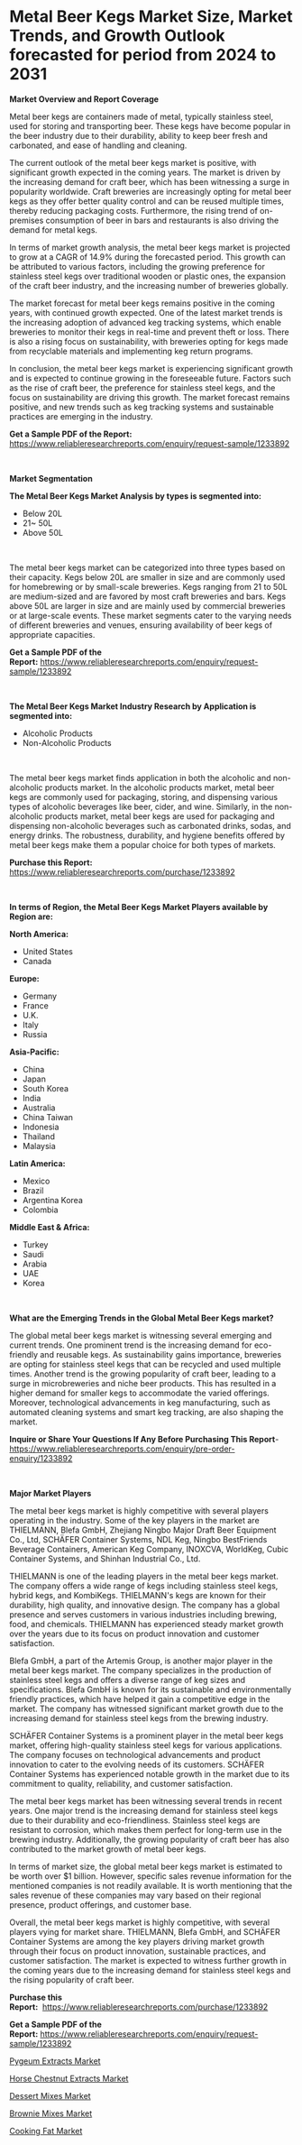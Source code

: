 <p><h1>Metal Beer Kegs Market Size, Market Trends, and Growth Outlook forecasted for period from 2024 to 2031</h1></p><p><strong>Market Overview and Report Coverage</strong></p>
<p><p>Metal beer kegs are containers made of metal, typically stainless steel, used for storing and transporting beer. These kegs have become popular in the beer industry due to their durability, ability to keep beer fresh and carbonated, and ease of handling and cleaning.</p><p>The current outlook of the metal beer kegs market is positive, with significant growth expected in the coming years. The market is driven by the increasing demand for craft beer, which has been witnessing a surge in popularity worldwide. Craft breweries are increasingly opting for metal beer kegs as they offer better quality control and can be reused multiple times, thereby reducing packaging costs. Furthermore, the rising trend of on-premises consumption of beer in bars and restaurants is also driving the demand for metal kegs.</p><p>In terms of market growth analysis, the metal beer kegs market is projected to grow at a CAGR of 14.9% during the forecasted period. This growth can be attributed to various factors, including the growing preference for stainless steel kegs over traditional wooden or plastic ones, the expansion of the craft beer industry, and the increasing number of breweries globally.</p><p>The market forecast for metal beer kegs remains positive in the coming years, with continued growth expected. One of the latest market trends is the increasing adoption of advanced keg tracking systems, which enable breweries to monitor their kegs in real-time and prevent theft or loss. There is also a rising focus on sustainability, with breweries opting for kegs made from recyclable materials and implementing keg return programs.</p><p>In conclusion, the metal beer kegs market is experiencing significant growth and is expected to continue growing in the foreseeable future. Factors such as the rise of craft beer, the preference for stainless steel kegs, and the focus on sustainability are driving this growth. The market forecast remains positive, and new trends such as keg tracking systems and sustainable practices are emerging in the industry.</p></p>
<p><strong>Get a Sample PDF of the Report:</strong> <a href="https://www.reliableresearchreports.com/enquiry/request-sample/1233892">https://www.reliableresearchreports.com/enquiry/request-sample/1233892</a></p>
<p>&nbsp;</p>
<p><strong>Market Segmentation</strong></p>
<p><strong>The Metal Beer Kegs Market Analysis by types is segmented into:</strong></p>
<p><ul><li>Below 20L</li><li>21~ 50L</li><li>Above 50L</li></ul></p>
<p>&nbsp;</p>
<p><p>The metal beer kegs market can be categorized into three types based on their capacity. Kegs below 20L are smaller in size and are commonly used for homebrewing or by small-scale breweries. Kegs ranging from 21 to 50L are medium-sized and are favored by most craft breweries and bars. Kegs above 50L are larger in size and are mainly used by commercial breweries or at large-scale events. These market segments cater to the varying needs of different breweries and venues, ensuring availability of beer kegs of appropriate capacities.</p></p>
<p><strong>Get a Sample PDF of the Report:</strong>&nbsp;<a href="https://www.reliableresearchreports.com/enquiry/request-sample/1233892">https://www.reliableresearchreports.com/enquiry/request-sample/1233892</a></p>
<p>&nbsp;</p>
<p><strong>The Metal Beer Kegs Market Industry Research by Application is segmented into:</strong></p>
<p><ul><li>Alcoholic Products</li><li>Non-Alcoholic Products</li></ul></p>
<p>&nbsp;</p>
<p><p>The metal beer kegs market finds application in both the alcoholic and non-alcoholic products market. In the alcoholic products market, metal beer kegs are commonly used for packaging, storing, and dispensing various types of alcoholic beverages like beer, cider, and wine. Similarly, in the non-alcoholic products market, metal beer kegs are used for packaging and dispensing non-alcoholic beverages such as carbonated drinks, sodas, and energy drinks. The robustness, durability, and hygiene benefits offered by metal beer kegs make them a popular choice for both types of markets.</p></p>
<p><strong>Purchase this Report:</strong>&nbsp; <a href="https://www.reliableresearchreports.com/purchase/1233892">https://www.reliableresearchreports.com/purchase/1233892</a></p>
<p>&nbsp;</p>
<p><strong>In terms of Region, the Metal Beer Kegs Market Players available by Region are:</strong></p>
<p>
    <p> <strong> North America: </strong>
        <ul>
            <li>United States</li>
            <li>Canada</li>
        </ul>
        </p> 
    <p> <strong> Europe: </strong>
        <ul>
            <li>Germany</li>
            <li>France</li>
            <li>U.K.</li>
            <li>Italy</li>
            <li>Russia</li>
        </ul>
        </p> 
    <p> <strong> Asia-Pacific: </strong>
        <ul>
            <li>China</li>
            <li>Japan</li>
            <li>South Korea</li>
            <li>India</li>
            <li>Australia</li>
            <li>China Taiwan</li>
            <li>Indonesia</li>
            <li>Thailand</li>
            <li>Malaysia</li>
        </ul>
        </p> 
    <p> <strong> Latin America: </strong>
        <ul>
            <li>Mexico</li>
            <li>Brazil</li>
            <li>Argentina Korea</li>
            <li>Colombia</li>
        </ul>
        </p> 
    <p> <strong> Middle East & Africa: </strong>
        <ul>
            <li>Turkey</li>
            <li>Saudi</li>
            <li>Arabia</li>
            <li>UAE</li>
            <li>Korea</li>
        </ul>
    </p>
    </p>
<p>&nbsp;</p>
<p><strong>What are the Emerging Trends in the Global Metal Beer Kegs market?</strong></p>
<p><p>The global metal beer kegs market is witnessing several emerging and current trends. One prominent trend is the increasing demand for eco-friendly and reusable kegs. As sustainability gains importance, breweries are opting for stainless steel kegs that can be recycled and used multiple times. Another trend is the growing popularity of craft beer, leading to a surge in microbreweries and niche beer products. This has resulted in a higher demand for smaller kegs to accommodate the varied offerings. Moreover, technological advancements in keg manufacturing, such as automated cleaning systems and smart keg tracking, are also shaping the market.</p></p>
<p><strong>Inquire or Share Your Questions If Any Before Purchasing This Report</strong>- <a href="https://www.reliableresearchreports.com/enquiry/pre-order-enquiry/1233892">https://www.reliableresearchreports.com/enquiry/pre-order-enquiry/1233892</a></p>
<p>&nbsp;</p>
<p><strong>Major Market Players</strong></p>
<p><p>The metal beer kegs market is highly competitive with several players operating in the industry. Some of the key players in the market are THIELMANN, Blefa GmbH, Zhejiang Ningbo Major Draft Beer Equipment Co., Ltd, SCHÄFER Container Systems, NDL Keg, Ningbo BestFriends Beverage Containers, American Keg Company, INOXCVA, WorldKeg, Cubic Container Systems, and Shinhan Industrial Co., Ltd.</p><p>THIELMANN is one of the leading players in the metal beer kegs market. The company offers a wide range of kegs including stainless steel kegs, hybrid kegs, and KombiKegs. THIELMANN's kegs are known for their durability, high quality, and innovative design. The company has a global presence and serves customers in various industries including brewing, food, and chemicals. THIELMANN has experienced steady market growth over the years due to its focus on product innovation and customer satisfaction.</p><p>Blefa GmbH, a part of the Artemis Group, is another major player in the metal beer kegs market. The company specializes in the production of stainless steel kegs and offers a diverse range of keg sizes and specifications. Blefa GmbH is known for its sustainable and environmentally friendly practices, which have helped it gain a competitive edge in the market. The company has witnessed significant market growth due to the increasing demand for stainless steel kegs from the brewing industry.</p><p>SCHÄFER Container Systems is a prominent player in the metal beer kegs market, offering high-quality stainless steel kegs for various applications. The company focuses on technological advancements and product innovation to cater to the evolving needs of its customers. SCHÄFER Container Systems has experienced notable growth in the market due to its commitment to quality, reliability, and customer satisfaction.</p><p>The metal beer kegs market has been witnessing several trends in recent years. One major trend is the increasing demand for stainless steel kegs due to their durability and eco-friendliness. Stainless steel kegs are resistant to corrosion, which makes them perfect for long-term use in the brewing industry. Additionally, the growing popularity of craft beer has also contributed to the market growth of metal beer kegs.</p><p>In terms of market size, the global metal beer kegs market is estimated to be worth over $1 billion. However, specific sales revenue information for the mentioned companies is not readily available. It is worth mentioning that the sales revenue of these companies may vary based on their regional presence, product offerings, and customer base.</p><p>Overall, the metal beer kegs market is highly competitive, with several players vying for market share. THIELMANN, Blefa GmbH, and SCHÄFER Container Systems are among the key players driving market growth through their focus on product innovation, sustainable practices, and customer satisfaction. The market is expected to witness further growth in the coming years due to the increasing demand for stainless steel kegs and the rising popularity of craft beer.</p></p>
<p><strong>Purchase this Report:</strong>&nbsp;&nbsp;<a href="https://www.reliableresearchreports.com/purchase/1233892">https://www.reliableresearchreports.com/purchase/1233892</a></p>
<p></p>
<p><strong>Get a Sample PDF of the Report:</strong>&nbsp;<a href="https://www.reliableresearchreports.com/enquiry/request-sample/1233892">https://www.reliableresearchreports.com/enquiry/request-sample/1233892</a></p>
<p><p><a href="https://github.com/rahu1505/Market-Research-Report-List-2/blob/main/pygeum-extracts-market.md">Pygeum Extracts Market</a></p><p><a href="https://github.com/rahu1502/Market-Research-Report-List-2/blob/main/horse-chestnut-extracts-market.md">Horse Chestnut Extracts Market</a></p><p><a href="https://github.com/aashishrp/Market-Research-Report-List-1/blob/main/dessert-mixes-market.md">Dessert Mixes Market</a></p><p><a href="https://github.com/rahu1506/Market-Research-Report-List-2/blob/main/brownie-mixes-market.md">Brownie Mixes Market</a></p><p><a href="https://github.com/rahu1501/Market-Research-Report-List-2/blob/main/cooking-fat-market.md">Cooking Fat Market</a></p></p>